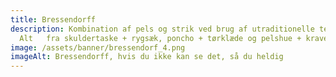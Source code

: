 ```yaml
---
title: Bressendorff
description: Kombination af pels og strik ved brug af utraditionelle teknikker.
  Alt   fra skuldertaske + rygsæk, poncho + tørklæde og pelshue + krave.
image: /assets/banner/bressendorf_4.png
imageAlt: Bressendorff, hvis du ikke kan se det, så du heldig
---
```

